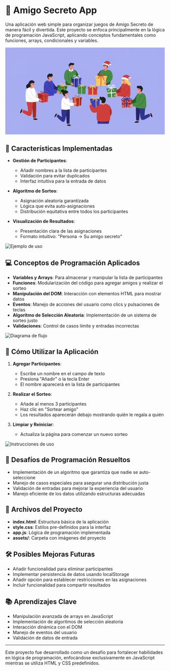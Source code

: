 # 🎁 Amigo Secreto App

Una aplicación web simple para organizar juegos de Amigo Secreto de manera fácil y divertida. Este proyecto se enfoca principalmente en la lógica de programación JavaScript, aplicando conceptos fundamentales como funciones, arrays, condicionales y variables.

![Banner Amigo Secreto](assets/image_fx_63.jpg)
<!-- La imagen principal muestra una representación festiva de un intercambio de amigo secreto -->

## 🌟 Características Implementadas

- **Gestión de Participantes**: 
  - Añadir nombres a la lista de participantes
  - Validación para evitar duplicados
  - Interfaz intuitiva para la entrada de datos

- **Algoritmo de Sorteo**: 
  - Asignación aleatoria garantizada
  - Lógica que evita auto-asignaciones
  - Distribución equitativa entre todos los participantes

- **Visualización de Resultados**:
  - Presentación clara de las asignaciones
  - Formato intuitivo: "Persona → Su amigo secreto"

![Ejemplo de uso](assets/ejemplo-uso.png)
<!-- PROMPT para esta imagen: "A screenshot mockup of a Secret Santa web application with a clean interface showing a list of participant names on the left and gift assignment results on the right, with a modern light interface and festive colors" -->

## 💻 Conceptos de Programación Aplicados

- **Variables y Arrays**: Para almacenar y manipular la lista de participantes
- **Funciones**: Modularización del código para agregar amigos y realizar el sorteo
- **Manipulación del DOM**: Interacción con elementos HTML para mostrar datos
- **Eventos**: Manejo de acciones del usuario como clics y pulsaciones de teclas
- **Algoritmo de Selección Aleatoria**: Implementación de un sistema de sorteo justo
- **Validaciones**: Control de casos límite y entradas incorrectas

![Diagrama de flujo](assets/diagrama-flujo.png)
<!-- PROMPT para esta imagen: "A flowchart diagram showing the logic of a Secret Santa assignment algorithm, with boxes for input validation, random assignment, preventing self-assignment, and displaying results, using a clean minimal design with blue and orange colors" -->

## 🚀 Cómo Utilizar la Aplicación

1. **Agregar Participantes**:
   - Escribe un nombre en el campo de texto
   - Presiona "Añadir" o la tecla Enter
   - El nombre aparecerá en la lista de participantes

2. **Realizar el Sorteo**:
   - Añade al menos 3 participantes
   - Haz clic en "Sortear amigo"
   - Los resultados aparecerán debajo mostrando quién le regala a quién

3. **Limpiar y Reiniciar**:
   - Actualiza la página para comenzar un nuevo sorteo

![Instrucciones de uso](assets/instrucciones.png)
<!-- PROMPT para esta imagen: "A step-by-step tutorial illustration for a Secret Santa app showing three panels: 1) adding names, 2) clicking the draw button, and 3) viewing results, with simple numbered instructions and arrow connections" -->

## 🧠 Desafíos de Programación Resueltos

- Implementación de un algoritmo que garantiza que nadie se auto-seleccione
- Manejo de casos especiales para asegurar una distribución justa
- Validación de entradas para mejorar la experiencia del usuario
- Manejo eficiente de los datos utilizando estructuras adecuadas

## 🔧 Archivos del Proyecto

- **index.html**: Estructura básica de la aplicación
- **style.css**: Estilos pre-definidos para la interfaz
- **app.js**: Lógica de programación implementada
- **assets/**: Carpeta con imágenes del proyecto

## 🛠️ Posibles Mejoras Futuras

- Añadir funcionalidad para eliminar participantes
- Implementar persistencia de datos usando localStorage
- Añadir opción para establecer restricciones en las asignaciones
- Incluir funcionalidad para compartir resultados

## 📚 Aprendizajes Clave

- Manipulación avanzada de arrays en JavaScript
- Implementación de algoritmos de selección aleatoria
- Interacción dinámica con el DOM
- Manejo de eventos del usuario
- Validación de datos de entrada

---

Este proyecto fue desarrollado como un desafío para fortalecer habilidades en lógica de programación, enfocándose exclusivamente en JavaScript mientras se utiliza HTML y CSS predefinidos. 